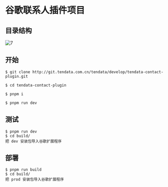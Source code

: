 # 谷歌联系人插件项目

## 目录结构

![7](./assets/tree.png)

## 开始

```
$ git clone http://git.tendata.com.cn/tendata/develop/tendata-contact-plugin.git

$ cd tendata-contact-plugin

$ pnpm i

$ pnpm run dev
```

## 测试

```
$ pnpm run dev
$ cd build/
把 dev 安装包导入谷歌扩展程序
```

## 部署

```
$ pnpm run build
$ cd build/
把 prod 安装包导入谷歌扩展程序
```
